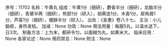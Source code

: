序号：11702
名称：牛黄丸
组成：牛黄1分（细研），麝香半分（细研），龙脑半分（细研），青黛半两（细研），熊胆1分（研入），胡黄连1分，木香1分，犀角屑1分，芦荟1分（细研），蟾酥半分（研入）。
出处：《圣惠》卷八十七。
主治：小儿脑疳，身热发枯。
加减：None
功效：None
用法用量：每服5丸，以温水送下，日3次。
制备方法：上为末，都研令匀，以面糊为丸，如黄米大。
临床应用：None
各家论述：None
用药禁忌：None
附注：None
